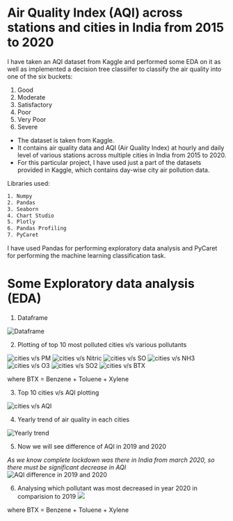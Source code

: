 
# Air Quality Index (AQI) across stations and cities in India from 2015 to 2020
 
I have taken an AQI dataset from Kaggle and performed some EDA on it as well as implemented a decision tree classiifer to classify the air quality into one of the six buckets:

1. Good
2. Moderate
3. Satisfactory
4. Poor
5. Very Poor
6. Severe
- The dataset is taken from Kaggle.
- It contains air quality data and AQI (Air Quality Index) at hourly and daily level of various stations across multiple cities in India from 2015 to 2020.
- For this particular project, I have used just a part of the datasets provided in Kaggle, which contains day-wise city air pollution data.

Libraries used:

```bash
1. Numpy
2. Pandas
3. Seaborn
4. Chart Studio
5. Plotly
6. Pandas Profiling
7. PyCaret
```

I have used Pandas for performing exploratory data analysis and PyCaret for performing the machine learning classification task.

# Some Exploratory data analysis (EDA)

1. Dataframe

![Dataframe](https://github.com/RoshanKrSharma/AQI-Data-analysis/blob/main/images/dataframe.png)

2. Plotting of top 10 most polluted cities v/s various pollutants
 
![cities v/s PM](https://github.com/RoshanKrSharma/AQI-Data-analysis/blob/main/images/1.%20plotting%20top%2010%20cities%20vs%20pollutants.png)
![cities v/s Nitric](https://github.com/RoshanKrSharma/AQI-Data-analysis/blob/main/images/2.%20plotting%20top%2010%20cities%20vs%20pollutants.png)
![cities v/s SO](https://github.com/RoshanKrSharma/AQI-Data-analysis/blob/main/images/3.%20plotting%20top%2010%20cities%20vs%20pollutants.png)
![cities v/s NH3](https://github.com/RoshanKrSharma/AQI-Data-analysis/blob/main/images/4.%20plotting%20top%2010%20cities%20vs%20pollutants.png)
![cities v/s O3](https://github.com/RoshanKrSharma/AQI-Data-analysis/blob/main/images/5.%20plotting%20top%2010%20cities%20vs%20pollutants.png)
![cities v/s SO2](https://github.com/RoshanKrSharma/AQI-Data-analysis/blob/main/images/6.%20plotting%20top%2010%20cities%20vs%20pollutants.png)
![cities v/s BTX](https://github.com/RoshanKrSharma/AQI-Data-analysis/blob/main/images/7.%20plotting%20top%2010%20cities%20vs%20pollutants.png)

where BTX = Benzene + Toluene + Xylene

3. Top 10 cities v/s AQI plotting

![cities v/s AQI](https://github.com/RoshanKrSharma/AQI-Data-analysis/blob/main/images/8.%20plotting%20top%2010%20cities%20vs%20pollutants.png)

4. Yearly trend of air quality in each cities

![Yearly trend](https://github.com/RoshanKrSharma/AQI-Data-analysis/blob/main/images/yearly%20trend%20of%20air%20quality%20in%20each%20cities.png)

5. Now we will see difference of AQI in 2019 and 2020

_As we know complete lockdown was there in India from march 2020, so there must be significant decrease in AQI_
![AQI difference in 2019 and 2020](https://github.com/RoshanKrSharma/AQI-Data-analysis/blob/main/images/AQI%20between%202019%20and%20march%202020.png)

6. Analysing which pollutant was most decreased in year 2020 in comparision to 2019
![](https://github.com/RoshanKrSharma/AQI-Data-analysis/blob/main/images/2020%20in%20comparision%20to%202019.png)

where BTX = Benzene + Toluene + Xylene



